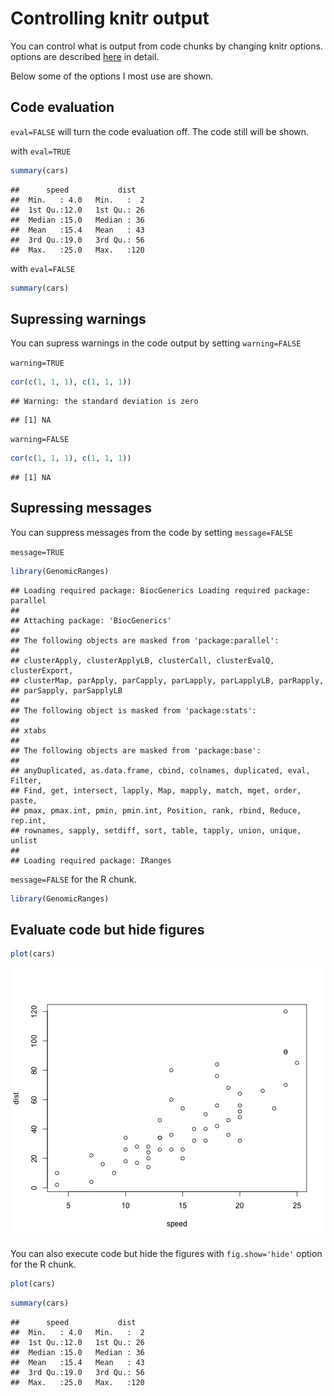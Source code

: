 Controlling knitr output
========================================================
You can control what is output from code chunks by changing knitr options.
options are described [here](http://yihui.name/knitr/options) in detail.

Below some of the options I most use are shown.


Code evaluation
-------------------------
`eval=FALSE` will turn the code evaluation off. The code still will be shown.
  
with `eval=TRUE`

```r
summary(cars)
```

```
##      speed           dist    
##  Min.   : 4.0   Min.   :  2  
##  1st Qu.:12.0   1st Qu.: 26  
##  Median :15.0   Median : 36  
##  Mean   :15.4   Mean   : 43  
##  3rd Qu.:19.0   3rd Qu.: 56  
##  Max.   :25.0   Max.   :120
```

with `eval=FALSE`

```r
summary(cars)
```



Supressing warnings
-------------------------
You can supress warnings in the code output by setting `warning=FALSE`

`warning=TRUE`

```r
cor(c(1, 1, 1), c(1, 1, 1))
```

```
## Warning: the standard deviation is zero
```

```
## [1] NA
```


`warning=FALSE`

```r
cor(c(1, 1, 1), c(1, 1, 1))
```

```
## [1] NA
```


Supressing messages
-------------------------
You can suppress messages from the code by setting `message=FALSE`

`message=TRUE`

```r
library(GenomicRanges)
```

```
## Loading required package: BiocGenerics Loading required package: parallel
## 
## Attaching package: 'BiocGenerics'
## 
## The following objects are masked from 'package:parallel':
## 
## clusterApply, clusterApplyLB, clusterCall, clusterEvalQ, clusterExport,
## clusterMap, parApply, parCapply, parLapply, parLapplyLB, parRapply,
## parSapply, parSapplyLB
## 
## The following object is masked from 'package:stats':
## 
## xtabs
## 
## The following objects are masked from 'package:base':
## 
## anyDuplicated, as.data.frame, cbind, colnames, duplicated, eval, Filter,
## Find, get, intersect, lapply, Map, mapply, match, mget, order, paste,
## pmax, pmax.int, pmin, pmin.int, Position, rank, rbind, Reduce, rep.int,
## rownames, sapply, setdiff, sort, table, tapply, union, unique, unlist
## 
## Loading required package: IRanges
```


`message=FALSE` for the R chunk.

```r
library(GenomicRanges)
```



Evaluate code but hide figures
-------------------------

  

```r
plot(cars)
```

![plot of chunk unnamed-chunk-7](figure/unnamed-chunk-7.png) 


You can also execute code but hide the figures with `fig.show='hide'` option for the R chunk.


```r
plot(cars)
```

```r
summary(cars)
```

```
##      speed           dist    
##  Min.   : 4.0   Min.   :  2  
##  1st Qu.:12.0   1st Qu.: 26  
##  Median :15.0   Median : 36  
##  Mean   :15.4   Mean   : 43  
##  3rd Qu.:19.0   3rd Qu.: 56  
##  Max.   :25.0   Max.   :120
```


